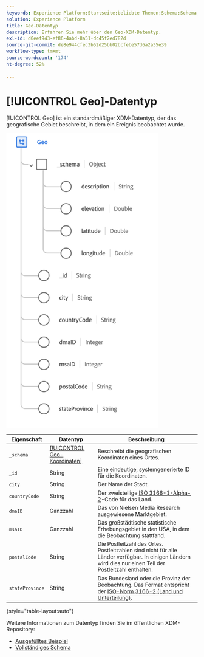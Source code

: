 ```yaml
---
keywords: Experience Platform;Startseite;beliebte Themen;Schema;Schema;XDM;Felder;Schemata;Schemata;Geo;Datentyp;Datentyp;Datentyp;
solution: Experience Platform
title: Geo-Datentyp
description: Erfahren Sie mehr über den Geo-XDM-Datentyp.
exl-id: d0eef943-ef86-4abd-8a51-dc45f2ed782d
source-git-commit: de8e944cfec3b52d25bb02bcfebe57d6a2a35e39
workflow-type: tm+mt
source-wordcount: '174'
ht-degree: 52%

---
```


# [!UICONTROL Geo]-Datentyp

[!UICONTROL Geo] ist ein standardmäßiger XDM-Datentyp, der das geografische Gebiet beschreibt, in dem ein Ereignis beobachtet wurde.

<img src="../images/data-types/geo.png" width="400" /><br />

| Eigenschaft | Datentyp | Beschreibung |
| --- | --- | --- |
| `_schema` | [[!UICONTROL Geo-Koordinaten]](./geo-coordinates.md) | Beschreibt die geografischen Koordinaten eines Ortes. |
| `_id` | String | Eine eindeutige, systemgenerierte ID für die Koordinaten. |
| `city` | String | Der Name der Stadt. |
| `countryCode` | String | Der zweistellige <a href="https://datahub.io/core/country-list">ISO 3166-1-Alpha-2</a>-Code für das Land. |
| `dmaID` | Ganzzahl | Das von Nielsen Media Research ausgewiesene Marktgebiet. |
| `msaID` | Ganzzahl | Das großstädtische statistische Erhebungsgebiet in den USA, in dem die Beobachtung stattfand. |
| `postalCode` | String | Die Postleitzahl des Ortes. Postleitzahlen sind nicht für alle Länder verfügbar. In einigen Ländern wird dies nur einen Teil der Postleitzahl enthalten. |
| `stateProvince` | String | Das Bundesland oder die Provinz der Beobachtung. Das Format entspricht der [ISO-Norm 3166-2 (Land und Unterteilung)](https://www.unece.org/cefact/locode/subdivisions.html). |

{style="table-layout:auto"}

Weitere Informationen zum Datentyp finden Sie im öffentlichen XDM-Repository:

* [Ausgefülltes Beispiel](https://github.com/adobe/xdm/blob/master/components/datatypes/demographic/geo.example.1.json)
* [Vollständiges Schema](https://github.com/adobe/xdm/blob/master/components/datatypes/demographic/geo.schema.json)
